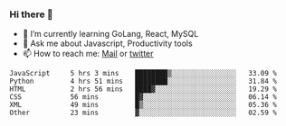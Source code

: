 ### Hi there 👋

- 🌱 I’m currently learning GoLang, React, MySQL
- 💬 Ask me about Javascript, Productivity tools 
- 📫 How to reach me: [Mail](mailto:kvaishak47@gmail.com) or [twitter](https://twitter.com/kvaish4k)

<!--START_SECTION:waka-->

```text
JavaScript     5 hrs 3 mins    ████████▒░░░░░░░░░░░░░░░░   33.09 %
Python         4 hrs 51 mins   ████████░░░░░░░░░░░░░░░░░   31.84 %
HTML           2 hrs 56 mins   ████▓░░░░░░░░░░░░░░░░░░░░   19.29 %
CSS            56 mins         █▓░░░░░░░░░░░░░░░░░░░░░░░   06.14 %
XML            49 mins         █▒░░░░░░░░░░░░░░░░░░░░░░░   05.36 %
Other          23 mins         ▓░░░░░░░░░░░░░░░░░░░░░░░░   02.59 %
```

<!--END_SECTION:waka-->
